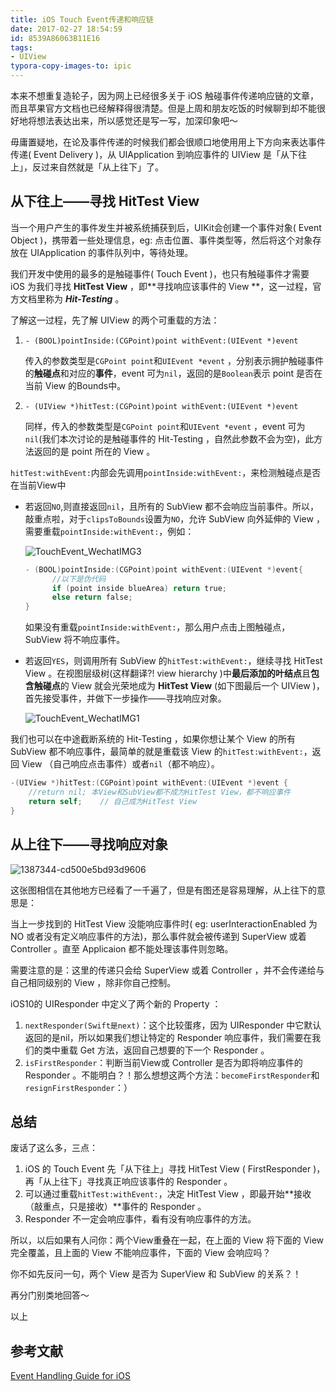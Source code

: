 ```yaml
---
title: iOS Touch Event传递和响应链
date: 2017-02-27 18:54:59
id: 8539A86063B11E16
tags: 
- UIView 
typora-copy-images-to: ipic
---
```


本来不想重复造轮子，因为网上已经很多关于 iOS 触碰事件传递响应链的文章，而且苹果官方文档也已经解释得很清楚。但是上周和朋友吃饭的时候聊到却不能很好地将想法表达出来，所以感觉还是写一写，加深印象吧～

<!-- more -->

毋庸置疑地，在论及事件传递的时候我们都会很顺口地使用用上下方向来表达事件传递( Event Delivery )，从 UIApplication 到响应事件的 UIView 是「从下往上」，反过来自然就是「从上往下」了。

## 从下往上——寻找 HitTest View

当一个用户产生的事件发生并被系统捕获到后，UIKit会创建一个事件对象( Event Object )，携带着一些处理信息，eg: 点击位置、事件类型等，然后将这个对象存放在 UIApplication 的事件队列中，等待处理。

我们开发中使用的最多的是触碰事件( Touch Event )，也只有触碰事件才需要 iOS 为我们寻找 **HitTest View** ，即**寻找响应该事件的 View **，这一过程，官方文档里称为 ***Hit-Testing*** 。

了解这一过程，先了解 UIView 的两个可重载的方法：

1. `- (BOOL)pointInside:(CGPoint)point withEvent:(UIEvent *)event`

   传入的参数类型是`CGPoint point`和`UIEvent *event` ，分别表示拥护触碰事件的**触碰点**和对应的**事件**，event 可为`nil`，返回的是`Boolean`表示 point 是否在当前 View 的Bounds中。

2. `- (UIView *)hitTest:(CGPoint)point withEvent:(UIEvent *)event`

   同样，传入的参数类型是`CGPoint point`和`UIEvent *event` ，event 可为`nil`(我们本次讨论的是触碰事件的 Hit-Testing ，自然此参数不会为空)，此方法返回的是 point 所在的 View 。



`hitTest:withEvent:`内部会先调用`pointInside:withEvent:`，来检测触碰点是否在当前View中

- 若返回`NO`,则直接返回`nil`，且所有的 SubView 都不会响应当前事件。所以，敲重点啦，对于`clipsToBounds`设置为`NO`，允许 SubView 向外延伸的 View ，需要重载`pointInside:withEvent:`，例如：

  ![TouchEvent_WechatIMG3](https://oaoa-1256157051.cos.ap-guangzhou.myqcloud.com/blog/rkb9k.jpg)

  ```objective-c
  - (BOOL)pointInside:(CGPoint)point withEvent:(UIEvent *)event{
    	//以下是伪代码  
    	if (point inside blueArea) return true;
    	else return false;
  }
  ```

  如果没有重载`pointInside:withEvent:`，那么用户点击上图触碰点，SubView 将不响应事件。


- 若返回`YES`，则调用所有 SubView 的`hitTest:withEvent:`，继续寻找 HitTest View 。在视图层级树(这样翻译?!  view hierarchy )中**最后添加的叶结点**且**包含触碰点**的 View 就会光荣地成为 **HitTest View** (如下图最后一个 UIView )，首先接受事件，并做下一步操作——寻找响应对象。

  ![TouchEvent_WechatIMG1](https://oaoa-1256157051.cos.ap-guangzhou.myqcloud.com/blog/zedzb.jpg)



我们也可以在中途截断系统的 Hit-Testing ，如果你想让某个 View 的所有 SubView 都不响应事件，最简单的就是重载该 View 的`hitTest:withEvent:`，返回 View （自己响应点击事件）或者`nil`（都不响应）。

```objective-c
-(UIView *)hitTest:(CGPoint)point withEvent:(UIEvent *)event {
    //return nil; 本View和SubView都不成为HitTest View，都不响应事件
  	return self;	// 自己成为HitTest View
}
```

## 从上往下——寻找响应对象

![1387344-cd500e5bd93d9606](https://oaoa-1256157051.cos.ap-guangzhou.myqcloud.com/blog/2fznc.png)

这张图相信在其他地方已经看了一千遍了，但是有图还是容易理解，从上往下的意思是：

当上一步找到的 HitTest View 没能响应事件时( eg: userInteractionEnabled 为 NO 或者没有定义响应事件的方法)，那么事件就会被传递到 SuperView 或着 Controller 。直至 Applicaion 都不能处理该事件则忽略。

需要注意的是：这里的传递只会给 SuperView 或着 Controller ，并不会传递给与自己相同级别的 View ，除非你自己控制。

iOS10的 UIResponder 中定义了两个新的 Property ：

1. `nextResponder(Swift是next)`：这个比较蛋疼，因为 UIResponder 中它默认返回的是nil，所以如果我们想让特定的 Responder 响应事件，我们需要在我们的类中重载 Get 方法，返回自己想要的下一个 Responder 。
2. `isFirstResponder`：判断当前View或 Controller 是否为即将响应事件的 Responder 。不能明白？！那么想想这两个方法：`becomeFirstResponder`和`resignFirstResponder`：）

## 总结

废话了这么多，三点：

1. iOS 的 Touch Event 先「从下往上」寻找 HitTest View ( FirstResponder )，再「从上往下」寻找真正响应该事件的 Responder 。
2. 可以通过重载`hitTest:withEvent:`，决定 HitTest View ，即最开始**接收（敲重点，只是接收）**事件的 Responder 。
3. Responder 不一定会响应事件，看有没有响应事件的方法。



所以，以后如果有人问你：两个View重叠在一起，在上面的 View 将下面的 View 完全覆盖，且上面的 View 不能响应事件，下面的 View 会响应吗？

你不如先反问一句，两个 View 是否为 SuperView 和 SubView 的关系？！

再分门别类地回答～

以上



## 参考文献

[Event Handling Guide for iOS](https://developer.apple.com/library/content/documentation/EventHandling/Conceptual/EventHandlingiPhoneOS/event_delivery_responder_chain/event_delivery_responder_chain.html#//apple_ref/doc/uid/TP40009541-CH4-SW1)

